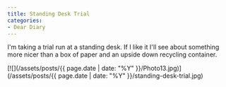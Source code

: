 ```yaml
---
title: Standing Desk Trial
categories:
- Dear Diary
---
```


I'm taking a trial run at a standing desk. If I like it I'll see about something more nicer than a box of paper and an upside down recycling container.

[![](/assets/posts/{{ page.date | date: "%Y" }}/Photo13.jpg)](/assets/posts/{{ page.date | date: "%Y" }}/standing-desk-trial.jpg)

